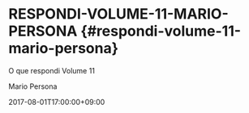 # RESPONDI-VOLUME-11-MARIO-PERSONA {#respondi-volume-11-mario-persona}

O que respondi Volume 11

Mario Persona

2017-08-01T17:00:00+09:00